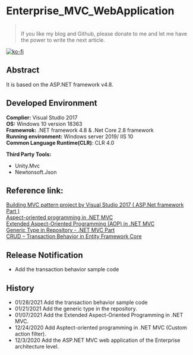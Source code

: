 # Enterprise_MVC_WebApplication
>\
>If you like my blog and Github, please donate to me and let me have the power to write the next article.

[![ko-fi](https://www.ko-fi.com/img/githubbutton_sm.svg)](https://ko-fi.com/F1F82YR41)
## Abstract
It is based on the ASP.NET framework v4.8.
## Developed Environment
**Complier:** Visual Studio 2017\
**OS:** Windows 10 version 18363\
**Framewrok:** .NET framework 4.8 & .Net Core 2.8 framework\
**Running environment:** Windows server 2019/ IIS 10\
**Common Language Runtime(CLR)**: CLR 4.0

**Third Party Tools:**
 - Unity.Mvc
 - Newtonsoft.Json

## Reference link:
[Building MVC pattern project by Visual Studio 2017 ( ASP.Net framework Part )](https://davidskyspace.com/building-mvc-pattern-project-by-visual-studio-2017-asp-net-framework-part/)
\
[Aspect-oriented programming in .NET MVC](https://davidskyspace.com/aspect-oriented-programming-in-net-mvc/)
\
[Extended Aspect-Oriented Programming (AOP) in .NET MVC](https://davidskyspace.com/extended-aspect-oriented-programming-aop-in-net-mvc/)
\
[Generic Type in Repository - .NET MVC Part](https://davidskyspace.com/generic-type-in-repository-net-mvc-part/)
\
[CRUD – Transaction Behavior in Entity Framework Core](https://davidskyspace.com/crud-transaction-behavior-in-entity-framework-core/)


## Release Notification
- Add the transaction behavior sample code

## History
- 01/28/2021 Add the transaction behavior sample code
- 01/21/2021 Add the generic type in the repository.
- 01/07/2021 Add the Extended Aspect-Oriented Programming in .NET MVC.
- 12/24/2020 Add Asptect-oriented programming in .NET MVC (Custom action filter).
- 12/3/2020 Add the ASP.NET MVC web application of the Enterprise architecture level.
